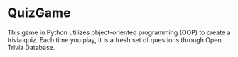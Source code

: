 # QuizGame
This game in Python utilizes object-oriented programming (OOP) to create a trivia quiz. Each time you play, it is a fresh set of questions through Open Trivia Database. 
